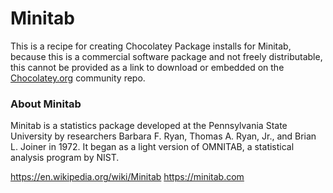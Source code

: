 # Minitab

This is a recipe for creating Chocolatey Package installs for Minitab, because this is a commercial software package and not freely distributable, 
this cannot be provided as a link to download or embedded on the [Chocolatey.org](https://www.chocolatey.org) community repo.


### About Minitab
Minitab is a statistics package developed at the Pennsylvania State University by researchers Barbara F. Ryan, Thomas A. Ryan, Jr., and Brian L. Joiner
in 1972. It began as a light version of OMNITAB, a statistical analysis program by NIST.

https://en.wikipedia.org/wiki/Minitab
https://minitab.com

